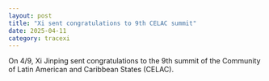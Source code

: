 ```yaml
---
layout: post
title: "Xi sent congratulations to 9th CELAC summit"
date: 2025-04-11
category: tracexi
---
```


On 4/9, Xi Jinping sent congratulations to the 9th summit of the Community of Latin American and Caribbean States (CELAC).